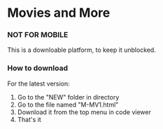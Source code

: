 # Movies and More
### NOT FOR MOBILE

This is a downloable platform, to keep it unblocked.

### How to download

For the latest version:

1. Go to the "NEW" folder in directory
2. Go to the file named "M-MV1.html"
3. Download it from the top menu in code viewer
4. That's it
